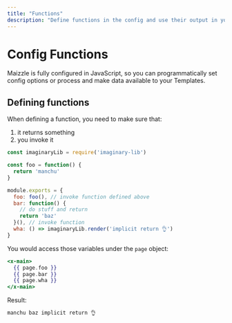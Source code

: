 ```yaml
---
title: "Functions"
description: "Define functions in the config and use their output in your email templates."
---
```


# Config Functions

Maizzle is fully configured in JavaScript, so you can programmatically set config options or process and make data available to your Templates.

## Defining functions

When defining a function, you need to make sure that:

1. it returns something
2. you invoke it

```js [config.js]
const imaginaryLib = require('imaginary-lib')

const foo = function() {
  return 'manchu'
}

module.exports = {
  foo: foo(), // invoke function defined above
  bar: function() {
    // do stuff and return
    return 'baz'
  }(), // invoke function
  wha: () => imaginaryLib.render('implicit return 👌')
}
```

You would access those variables under the `page` object:

```hbs [src/templates/example.html]
<x-main>
  {{ page.foo }}
  {{ page.bar }}
  {{ page.wha }}
</x-main>
```

Result:

```html [build_production/example.html]
manchu baz implicit return 👌
```
